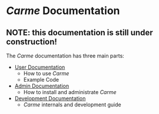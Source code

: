 # *Carme* Documentation

## NOTE: this documentation is still under construction! 

The *Carme* documentation has three main parts:

* [User Documentation](UserDoc/readme.md)
    * How to use *Carme*  
    * Example Code
* [Admin Documentation](AdminDoc/README.md)
    * How to install and administrate *Carme*
* [Development Documentation](DevelDoc/readme.md)
    * *Carme* internals and development guide 
